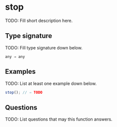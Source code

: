 # stop

TODO: Fill short description here.

## Type signature

TODO: Fill type signature down below.

```
any ⇒ any
```

## Examples

TODO: List at least one example down below.

```javascript
stop(); // ⇒ TODO
```

## Questions

TODO: List questions that may this function answers.
